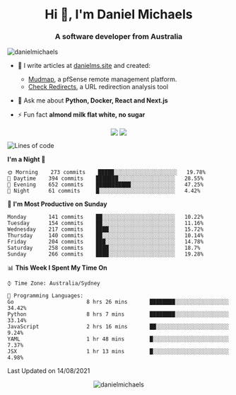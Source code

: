 <h1 align="center">Hi 👋, I'm Daniel Michaels</h1>
<h3 align="center">A software developer from Australia</h3>
<p align="left"> <img src="https://komarev.com/ghpvc/?username=danielmichaels" alt="danielmichaels" /> </p>

- 📝 I write articles at [danielms.site](https://danielms.site?ref=danielmichaels-github) and created:
    - [Mudmap](https://mudmap.io?ref=danielmichaels-github), a pfSense remote management platform.
    - [Check Redirects](https://www.check-redirects.com?ref=danielmichaels-github), a URL redirection analysis tool
- 💬 Ask me about **Python, Docker, React and Next.js**

- ⚡ Fun fact **almond milk flat white, no sugar**

<p align="center">
<a href="https://twitter.com/dansult" target="_blank"><img align="center" src="https://img.shields.io/badge/twitter-%231DA1F2.svg?&style=for-the-badge&logo=twitter&logoColor=white"></a>
<a href="https://linkedin.com/in/daniel-michaels" target="_blank"><img align="center" src="https://img.shields.io/badge/linkedin-%230077B5.svg?&style=for-the-badge&logo=linkedin&logoColor=white"></a>
</p>

<!--START_SECTION:waka-->
![Lines of code](https://img.shields.io/badge/From%20Hello%20World%20I%27ve%20Written-395451%20lines%20of%20code-blue)

**I'm a Night 🦉** 

```text
🌞 Morning    273 commits    █████░░░░░░░░░░░░░░░░░░░░   19.78% 
🌆 Daytime    394 commits    ███████░░░░░░░░░░░░░░░░░░   28.55% 
🌃 Evening    652 commits    ███████████░░░░░░░░░░░░░░   47.25% 
🌙 Night      61 commits     █░░░░░░░░░░░░░░░░░░░░░░░░   4.42%

```
📅 **I'm Most Productive on Sunday** 

```text
Monday       141 commits    ██░░░░░░░░░░░░░░░░░░░░░░░   10.22% 
Tuesday      154 commits    ██░░░░░░░░░░░░░░░░░░░░░░░   11.16% 
Wednesday    217 commits    ████░░░░░░░░░░░░░░░░░░░░░   15.72% 
Thursday     140 commits    ██░░░░░░░░░░░░░░░░░░░░░░░   10.14% 
Friday       204 commits    ███░░░░░░░░░░░░░░░░░░░░░░   14.78% 
Saturday     258 commits    ████░░░░░░░░░░░░░░░░░░░░░   18.7% 
Sunday       266 commits    ████░░░░░░░░░░░░░░░░░░░░░   19.28%

```


📊 **This Week I Spent My Time On** 

```text
⌚︎ Time Zone: Australia/Sydney

💬 Programming Languages: 
Go                       8 hrs 26 mins       ████████░░░░░░░░░░░░░░░░░   34.42% 
Python                   8 hrs 7 mins        ████████░░░░░░░░░░░░░░░░░   33.14% 
JavaScript               2 hrs 16 mins       ██░░░░░░░░░░░░░░░░░░░░░░░   9.24% 
YAML                     1 hr 48 mins        █░░░░░░░░░░░░░░░░░░░░░░░░   7.37% 
JSX                      1 hr 13 mins        █░░░░░░░░░░░░░░░░░░░░░░░░   4.98%

```


 Last Updated on 14/08/2021
<!--END_SECTION:waka-->

<p align="center"> <img src="https://github-readme-stats.vercel.app/api?username=danielmichaels&show_icons=true" alt="danielmichaels" /> </p>


